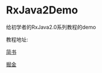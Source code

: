 # RxJava2Demo
给初学者的RxJava2.0系列教程的demo

教程地址:

[简书](http://www.jianshu.com/p/464fa025229e)

[掘金](https://gold.xitu.io/post/5848d96761ff4b0058c9d3dc)
